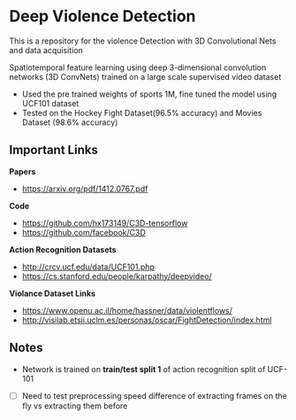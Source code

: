 # Deep Violence Detection

This is a repository for the violence Detection with 3D Convolutional Nets and data acquisition 

Spatiotemporal feature learning using deep 3-dimensional convolution networks (3D ConvNets) trained on a large scale supervised video dataset
 - Used the pre trained weights of sports 1M, fine tuned the model using UCF101 dataset
 - Tested on the Hockey Fight Dataset(96.5% accuracy) and Movies Dataset (98.6% accuracy)

## Important Links

**Papers**
- https://arxiv.org/pdf/1412.0767.pdf

**Code**
- https://github.com/hx173149/C3D-tensorflow
- https://github.com/facebook/C3D

**Action Recognition Datasets**
- http://crcv.ucf.edu/data/UCF101.php
- https://cs.stanford.edu/people/karpathy/deepvideo/

**Violance Dataset Links**
- https://www.openu.ac.il/home/hassner/data/violentflows/
- http://visilab.etsii.uclm.es/personas/oscar/FightDetection/index.html

## Notes

- Network is trained on **train/test split 1** of action recognition split of UCF-101
- [ ] Need to test preprocessing speed difference of extracting frames on the fly vs extracting them before
